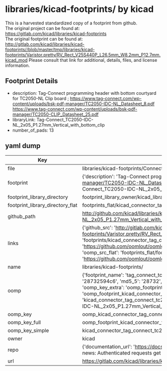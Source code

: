 # libraries/kicad-footprints/ by kicad  
This is a harvested standardized copy of a footprint from github.  
The original project can be found at:  
https://gitlab.com/kicad/libraries/kicad-footprints  
The original footprint can be found at:
http://gitlab.com/kicad/libraries/kicad-footprints//blob/master/tmp/libraries/kicad-footprints/Varistor.pretty/RV_Rect_V25S440P_L26.5mm_W8.2mm_P12.7mm.kicad_mod
Please consult that link for additional, details, files, and license information.  
## Footprint Details
* description: Tag-Connect programming header with bottom courtyard for TC2050-NL Clip board ; https://www.tag-connect.com/wp-content/uploads/bsk-pdf-manager/TC2050-IDC-NL_Datasheet_8.pdf https://www.tag-connect.com/wp-content/uploads/bsk-pdf-manager/TC2050-CLIP_Datasheet_25.pdf  
* libraryLink: Tag-Connect_TC2050-IDC-NL_2x05_P1.27mm_Vertical_with_bottom_clip  
* number_of_pads: 13  
## yaml dump  
| Key | Value |  
| --- | --- |  
| file | libraries/kicad-footprints/Connector.pretty/Tag-Connect_TC2050-IDC-NL_2x05_P1.27mm_Vertical_with_bottom_clip.kicad_mod |  
| footprint | {'description': 'Tag-Connect programming header with bottom courtyard for TC2050-NL Clip board ; https://www.tag-connect.com/wp-content/uploads/bsk-pdf-manager/TC2050-IDC-NL_Datasheet_8.pdf https://www.tag-connect.com/wp-content/uploads/bsk-pdf-manager/TC2050-CLIP_Datasheet_25.pdf', 'libraryLink': 'Tag-Connect_TC2050-IDC-NL_2x05_P1.27mm_Vertical_with_bottom_clip', 'number_of_pads': 13} |  
| footprint_library_directory | footprint_library_owner/kicad_libraries/kicad-footprints/ |  
| footprint_library_directory_flat | footprints_flat/kicad_connector_tag_connect_tc2050_idc_nl_2x05_p1_27mm_vertical_with_bottom_clip/working |  
| github_path | http://github.com/kicad/libraries/kicad-footprints//blob/master/tmp/libraries/kicad-footprints/Connector.pretty/Tag-Connect_TC2050-IDC-NL_2x05_P1.27mm_Vertical_with_bottom_clip.kicad_mod |  
| links | {'github_src': 'http://gitlab.com/kicad/libraries/kicad-footprints//blob/master/tmp/libraries/kicad-footprints/Varistor.pretty/RV_Rect_V25S440P_L26.5mm_W8.2mm_P12.7mm.kicad_mod', 'github_src_repo': 'https://gitlab.com/kicad/libraries/kicad-footprints', 'oomp_bot': 'footprints/kicad_connector_tag_connect_tc2050_idc_nl_2x05_p1_27mm_vertical_with_bottom_clip/working', 'oomp_bot_github': 'https://github.com/oomlout/oomlout_oomp_footprint_bot/tree/main/footprints/kicad_connector_tag_connect_tc2050_idc_nl_2x05_p1_27mm_vertical_with_bottom_clip/working', 'oomp_src_flat': 'footprints_flat/footprints_flat/kicad_connector_tag_connect_tc2050_idc_nl_2x05_p1_27mm_vertical_with_bottom_clip/working', 'oomp_src_flat_github': 'https://github.com/oomlout/oomlout_oomp_footprint_src/tree/main/footprints_flat/kicad_connector_tag_connect_tc2050_idc_nl_2x05_p1_27mm_vertical_with_bottom_clip/working'} |  
| name | libraries/kicad-footprints/ |  
| oomp | {'footprint_name': 'tag_connect_tc2050_idc_nl_2x05_p1_27mm_vertical_with_bottom_clip', 'library_name': 'connector', 'md5': '28732594c6e2d0aefa71ad5b15265385', 'md5_10': '28732594c6', 'md5_5': '28732', 'md5_6': '287325', 'oomp_key': 'oomp_kicad_connector_tag_connect_tc2050_idc_nl_2x05_p1_27mm_vertical_with_bottom_clip', 'oomp_key_extra': 'oomp_footprint_kicad_connector_tag_connect_tc2050_idc_nl_2x05_p1_27mm_vertical_with_bottom_clip', 'oomp_key_full': 'oomp_footprint_kicad_connector_tag_connect_tc2050_idc_nl_2x05_p1_27mm_vertical_with_bottom_clip_287325', 'oomp_key_simple': 'kicad_connector_tag_connect_tc2050_idc_nl_2x05_p1_27mm_vertical_with_bottom_clip', 'original_filename': 'libraries/kicad-footprints/Connector.pretty/Tag-Connect_TC2050-IDC-NL_2x05_P1.27mm_Vertical_with_bottom_clip.kicad_mod', 'owner_name': 'kicad'} |  
| oomp_key | oomp_kicad_connector_tag_connect_tc2050_idc_nl_2x05_p1_27mm_vertical_with_bottom_clip |  
| oomp_key_full | oomp_footprint_kicad_connector_tag_connect_tc2050_idc_nl_2x05_p1_27mm_vertical_with_bottom_clip |  
| oomp_key_simple | kicad_connector_tag_connect_tc2050_idc_nl_2x05_p1_27mm_vertical_with_bottom_clip |  
| owner | kicad |  
| repo | {'documentation_url': 'https://docs.github.com/rest/overview/resources-in-the-rest-api#rate-limiting', 'message': "API rate limit exceeded for 84.66.173.59. (But here's the good news: Authenticated requests get a higher rate limit. Check out the documentation for more details.)"} |  
| url | https://gitlab.com/kicad/libraries/kicad-footprints |  

